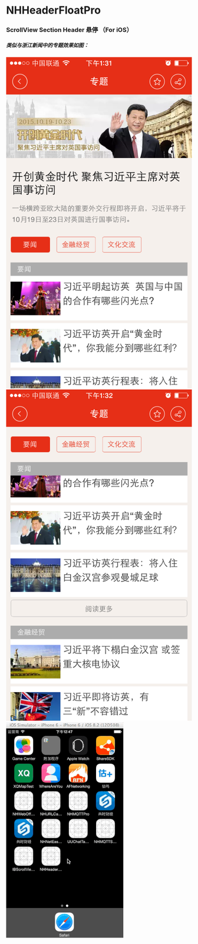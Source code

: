 # NHHeaderFloatPro
### ScrollView Section Header 悬停 （For iOS）

##### 类似与浙江新闻中的专题效果如图：
![image](https://github.com/iFindTA/screenshots/blob/master/zhuanti_0.PNG)
![image](https://github.com/iFindTA/screenshots/blob/master/zhuanti_1.PNG)
![image](https://github.com/iFindTA/screenshots/blob/master/zhuanti_section_floating.gif)

